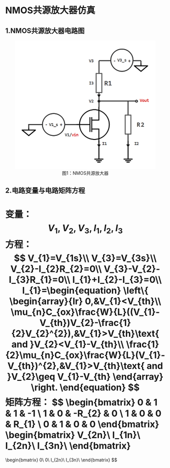 # NMOS共源放大器仿真

## 1.NMOS共源放大器电路图

<div>
	<center>
	<img src="circuit_schematic/NMOS_common_source_amplifier.PNG"
        alt="图片无法显示"
		style="zoom:60%"/>
	<br>
	图1：NMOS共源放大器
	</center>
</div>

## 2.电路变量与电路矩阵方程

变量：
$$
V_{1},V_{2},V_{3},I_{1},I_{2},I_{3}
$$
方程：
$$
V_{1}=V_{1s}\\
V_{3}=V_{3s}\\
V_{2}-I_{2}R_{2}=0\\
V_{3}-V_{2}-I_{3}R_{1}=0\\
I_{1}+I_{2}-I_{3}=0\\
I_{1}=\begin{equation}  
\left\{  
             \begin{array}{lr}  
             0,&V_{1}<V_{th}\\
			 \mu_{n}C_{ox}\frac{W}{L}((V_{1}-V_{th})V_{2}-\frac{1}{2}V_{2}^{2}),&V_{1}>V_{th}\text{ and }V_{2}<V_{1}-V_{th}\\
			 \frac{1}{2}\mu_{n}C_{ox}\frac{W}{L}(V_{1}-V_{th})^{2},&V_{1}>V_{th}\text{ and }V_{2}\geq V_{1}-V_{th}
             \end{array}  
\right.
\end{equation}
$$
矩阵方程：
$$
\begin{bmatrix}
0 & 1 & 1 & -1 \\
1 & 0 & -R_{2} & 0 \\
1 & 0 & 0 & R_{1} \\
0 & 1 & 0 & 0
\end{bmatrix}
\begin{bmatrix}
V_{2n}\\
I_{1n}\\
I_{2n}\\
I_{3n}\\
\end{bmatrix}
=
\begin{bmatrix}
0\\
0\\
I_{2n}\\
I_{3n}\\
\end{bmatrix}
$$
